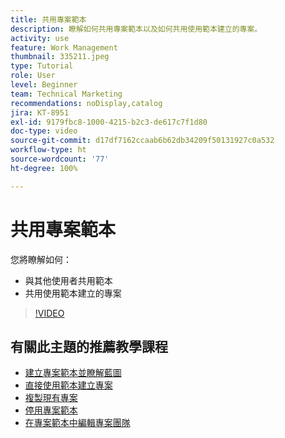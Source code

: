 ```yaml
---
title: 共用專案範本
description: 瞭解如何共用專案範本以及如何共用使用範本建立的專案。
activity: use
feature: Work Management
thumbnail: 335211.jpeg
type: Tutorial
role: User
level: Beginner
team: Technical Marketing
recommendations: noDisplay,catalog
jira: KT-8951
exl-id: 9179fbc8-1000-4215-b2c3-de617c7f1d80
doc-type: video
source-git-commit: d17df7162ccaab6b62db34209f50131927c0a532
workflow-type: ht
source-wordcount: '77'
ht-degree: 100%

---
```


# 共用專案範本

您將瞭解如何：

* 與其他使用者共用範本
* 共用使用範本建立的專案

>[!VIDEO](https://video.tv.adobe.com/v/335211/?quality=12&learn=on&enablevpops)

## 有關此主題的推薦教學課程

* [建立專案範本並瞭解藍圖](/help/manage-work/create-and-manage-project-templates/create-a-project-template.md)
* [直接使用範本建立專案](/help/manage-work/create-and-manage-project-templates/create-a-project-directly-from-a-template.md)
* [複製現有專案](/help/manage-work/manage-projects/copy-an-existing-project.md)
* [停用專案範本](/help/manage-work/create-and-manage-project-templates/deactivate-a-project-template.md)
* [在專案範本中編輯專案團隊](/help/manage-work/create-and-manage-project-templates/edit-the-project-team-in-a-project-template.md)
